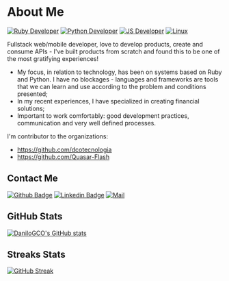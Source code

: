 # About Me

[![Ruby Developer](https://img.shields.io/badge/Ruby-CC0000?style=for-the-badge&logo=ruby&logoColor=white)](#)
[![Python Developer](https://img.shields.io/badge/Python-FFD43B?style=for-the-badge&logo=python&logoColor=blue)](#)
[![JS Developer](https://img.shields.io/badge/JS-F0F000?style=for-the-badge&logo=javascript&logoColor=blue)](#)
[![Linux](https://img.shields.io/badge/Linux-CCCCCC?style=for-the-badge&logo=manjaro&logoColor=blue)](#)

Fullstack web/mobile developer, love to develop products, create and consume APIs - I've built products from scratch and found this to be one of the most gratifying experiences!
- My focus, in relation to technology, has been on systems based on Ruby and Python. I have no blockages - languages and frameworks are tools that we can learn and use according to the problem and conditions presented;
- In my recent experiences, I have specialized in creating financial solutions;
- Important to work comfortably: good development practices, communication and very well defined processes.

I'm contributor to the organizations: 
* <https://github.com/dcotecnologia>
* <https://github.com/Quasar-Flash>

## Contact Me

[![Github Badge](https://img.shields.io/badge/-Github-000?style=flat-square&logo=Github&logoColor=white&link=LINK_GIT)](https://github.com/danilogco)
[![Linkedin Badge](https://img.shields.io/badge/-LinkedIn-blue?style=flat-square&logo=Linkedin&logoColor=white&link=LINK_LINKEDIN)](https://www.linkedin.com/in/danilogco/)
[![Mail](https://img.shields.io/badge/Gmail-D14836?style=flat-square&logo=gmail&logoColor=white)](mailto:danilogcarolino)

## GitHub Stats

[![DaniloGCO's GitHub stats](https://github-readme-stats.vercel.app/api?username=danilogco&show_icons=true&title_color=fff&icon_color=79ff97&text_color=9f9f9f&bg_color=151515)](https://github.com/anuraghazra/github-readme-stats)

## Streaks Stats

[![GitHub Streak](http://github-readme-streak-stats.herokuapp.com?user=danilogco&theme=dark&date_format=j%20M%5B%20Y%5D&show_icons=true&title_color=fff&icon_color=79ff97&text_color=9f9f9f&bg_color=151515)](https://git.io/streak-stats)
